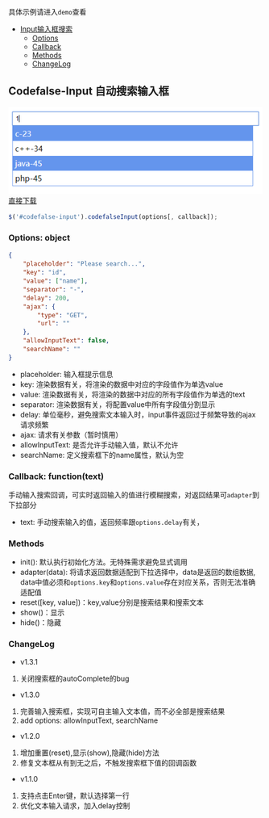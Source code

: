 具体示例请进入`demo`查看
- [Input输入框搜索](https://github.com/codefalse/codefalse-form#codefalse-input-自动搜索输入框)
    + [Options](https://github.com/codefalse/codefalse-form#options-object)
    + [Callback](https://github.com/codefalse/codefalse-form#callback-function(text))
    + [Methods](https://github.com/codefalse/codefalse-form#methods)
    + [ChangeLog](https://github.com/codefalse/codefalse-form#changelog)
## Codefalse-Input 自动搜索输入框
![Codefalse-Input](./snapshot/input.jpg)
[直接下载](https://github.com/codefalse/codefalse-form/releases)
```js
$('#codefalse-input').codefalseInput(options[, callback]);
```
### Options: object
```json
{
    "placeholder": "Please search...",
    "key": "id",
    "value": ["name"],
    "separator": "-",
    "delay": 200,
    "ajax": {
        "type": "GET",
        "url": ""
    },
    "allowInputText": false,
    "searchName": ""
}
```
- placeholder: 输入框提示信息
- key: 渲染数据有关，将渲染的数据中对应的字段值作为单选value
- value: 渲染数据有关，将渲染的数据中对应的所有字段值作为单选的text
- separator: 渲染数据有关，将配置value中所有字段值分割显示
- delay: 单位毫秒，避免搜索文本输入时，input事件返回过于频繁导致的ajax请求频繁
- ajax: 请求有关参数（暂时慎用）
- allowInputText: 是否允许手动输入值，默认不允许
- searchName: 定义搜索框下的name属性，默认为空
### Callback: function(text)
手动输入搜索回调，可实时返回输入的值进行模糊搜索，对返回结果可`adapter`到下拉部分
- text: 手动搜索输入的值，返回频率跟`options.delay`有关，
### Methods
- init(): 默认执行初始化方法。无特殊需求避免显式调用
- adapter(data): 将请求返回数据适配到下拉选择中，data是返回的数组数据,
data中值必须和`options.key`和`options.value`存在对应关系，否则无法准确适配值
- reset([key, value])：key,value分别是搜索结果和搜索文本
- show()：显示
- hide()：隐藏
### ChangeLog
- v1.3.1
1. 关闭搜索框的autoComplete的bug
- v1.3.0
1. 完善输入搜索框，实现可自主输入文本值，而不必全部是搜索结果
2. add options: allowInputText, searchName
- v1.2.0
1. 增加重置(reset),显示(show),隐藏(hide)方法
2. 修复文本框从有到无之后，不触发搜索框下值的回调函数
- v1.1.0
1. 支持点击Enter键，默认选择第一行
2. 优化文本输入请求，加入delay控制